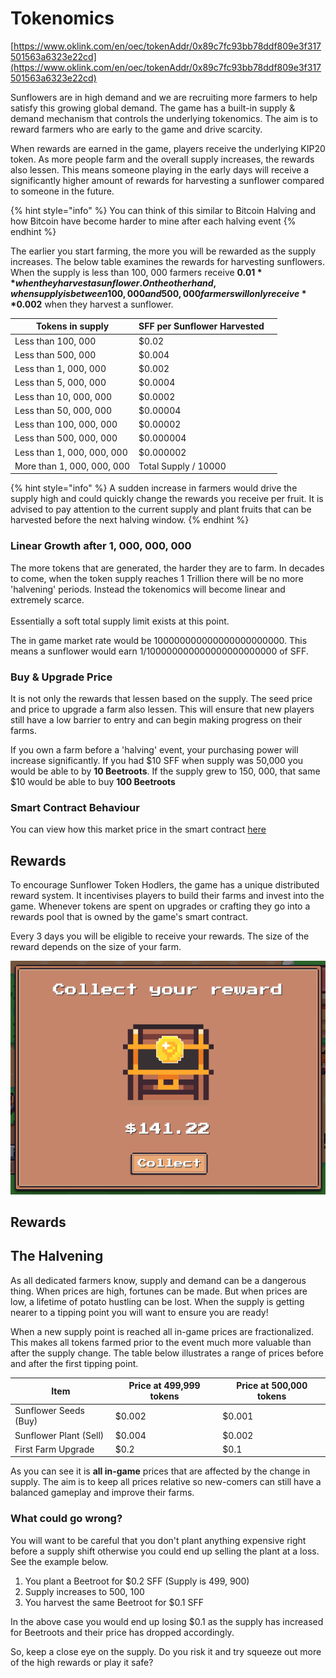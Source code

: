 # Tokenomics

[https://www.oklink.com/en/oec/tokenAddr/0x89c7fc93bb78ddf809e3f317501563a6323e22cd](https://www.oklink.com/en/oec/tokenAddr/0x89c7fc93bb78ddf809e3f317501563a6323e22cd)

Sunflowers are in high demand and we are recruiting more farmers to help satisfy this growing global demand. The game has a built-in supply & demand mechanism that controls the underlying tokenomics. The aim is to reward farmers who are early to the game and drive scarcity.

When rewards are earned in the game, players receive the underlying KIP20 token. As more people farm and the overall supply increases, the rewards also lessen. This means someone playing in the early days will receive a significantly higher amount of rewards for harvesting a sunflower compared to someone in the future.

{% hint style="info" %}
You can think of this similar to Bitcoin Halving and how Bitcoin have become harder to mine after each halving event
{% endhint %}

The earlier you start farming, the more you will be rewarded as the supply increases. The below table examines the rewards for harvesting sunflowers. When the supply is less than 100, 000 farmers receive **$0.01** when they harvest a sunflower. On the other hand, when supply is between 100, 000 and 500, 000 farmers will only receive **$0.002** when they harvest a sunflower.

| Tokens in supply           | SFF per Sunflower Harvested |   |
| -------------------------- | --------------------------- | - |
| Less than 100, 000         | $0.02                       |   |
| Less than 500, 000         | $0.004                      |   |
| Less than 1, 000, 000      | $0.002                      |   |
| Less than 5, 000, 000      | $0.0004                     |   |
| Less than 10, 000, 000     | $0.0002                     |   |
| Less than 50, 000, 000     | $0.00004                    |   |
| Less than 100, 000, 000    | $0.00002                    |   |
| Less than 500, 000, 000    | $0.000004                   |   |
| Less than 1, 000, 000, 000 | $0.000002                   |   |
| More than 1, 000, 000, 000 | Total Supply / 10000        |   |

{% hint style="info" %}
A sudden increase in farmers would drive the supply high and could quickly change the rewards you receive per fruit. It is advised to pay attention to the current supply and plant fruits that can be harvested before the next halving window.
{% endhint %}

### Linear Growth after 1, 000, 000, 000

The more tokens that are generated, the harder they are to farm. In decades to come, when the token supply reaches 1 Trillion there will be no more 'halvening' periods. Instead the tokenomics will become linear and extremely scarce. \
\
Essentially a soft total supply limit exists at this point.

The in game market rate would be 100000000000000000000000. This means a sunflower would earn 1/100000000000000000000000 of SFF.&#x20;

### Buy & Upgrade Price

It is not only the rewards that lessen based on the supply. The seed price and price to upgrade a farm also lessen. This will ensure that new players still have a low barrier to entry and can begin making progress on their farms.

If you own a farm before a 'halving' event, your purchasing power will increase significantly. If you had $10 SFF when supply was 50,000 you would be able to by **10 Beetroots**. If the supply grew to 150, 000, that same $10 would be able to buy **100 Beetroots**

### Smart Contract Behaviour

You can view how this market price in the smart contract [here](https://github.com/losercoin/sunflower-farmers/blob/main/src/contracts/Farm.sol#L356)

## Rewards

To encourage Sunflower Token Hodlers, the game has a unique distributed reward system. It incentivises players to build their farms and invest into the game. Whenever tokens are spent on upgrades or crafting they go into a rewards pool that is owned by the game's smart contract.

Every 3 days you will be eligible to receive your rewards. The size of the reward depends on the size of your farm.

![](<.gitbook/assets/image (7).png>)

## Rewards

## The Halvening

As all dedicated farmers know, supply and demand can be a dangerous thing. When prices are high, fortunes can be made. But when prices are low, a lifetime of potato hustling can be lost. When the supply is getting nearer to a tipping point you will want to ensure you are ready!

When a new supply point is reached all in-game prices are fractionalized. This makes all tokens farmed prior to the event much more valuable than after the supply change. The table below illustrates a range of prices before and after the first tipping point.

| **Item**               | **Price at 499,999 tokens** | Price at 500,000 tokens |
| ---------------------- | --------------------------- | ----------------------- |
| Sunflower Seeds (Buy)  | $0.002                      | $0.001                  |
| Sunflower Plant (Sell) | $0.004                      | $0.002                  |
| First Farm Upgrade     | $0.2                        | $0.1                    |

As you can see it is **all in-game** prices that are affected by the change in supply. The aim is to keep all prices relative so new-comers can still have a balanced gameplay and improve their farms.

### What could go wrong?

You will want to be careful that you don't plant anything expensive right before a supply shift otherwise you could end up selling the plant at a loss. See the example below.

1. You plant a Beetroot for $0.2 SFF (Supply is 499, 900)
2. Supply increases to 500, 100
3. You harvest the same Beetroot for $0.1 SFF

In the above case you would end up losing $0.1 as the supply has increased for Beetroots and their price has dropped accordingly.

So, keep a close eye on the supply. Do you risk it and try squeeze out more of the high rewards or play it safe?
